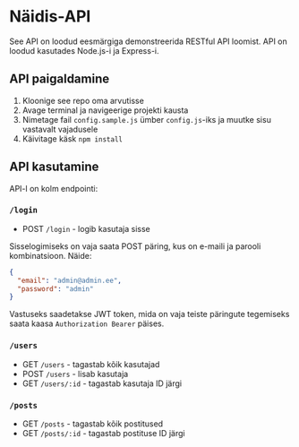 # Näidis-API

See API on loodud eesmärgiga demonstreerida RESTful API loomist. API on loodud kasutades Node.js-i ja Express-i.

## API paigaldamine

1. Kloonige see repo oma arvutisse
2. Avage terminal ja navigeerige projekti kausta
3. Nimetage fail `config.sample.js` ümber `config.js`-iks ja muutke sisu vastavalt vajadusele
4. Käivitage käsk `npm install`

## API kasutamine

API-l on kolm endpointi:

### `/login`

- POST `/login` - logib kasutaja sisse

Sisselogimiseks on vaja saata POST päring, kus on e-maili ja parooli kombinatsioon. Näide:

```json
{
  "email": "admin@admin.ee",
  "password": "admin"
}
```

Vastuseks saadetakse JWT token, mida on vaja teiste päringute tegemiseks saata kaasa `Authorization Bearer` päises.

### `/users`

- GET `/users` - tagastab kõik kasutajad
- POST `/users` - lisab kasutaja
- GET `/users/:id` - tagastab kasutaja ID järgi

### `/posts`

- GET `/posts` - tagastab kõik postitused
- GET `/posts/:id` - tagastab postituse ID järgi
